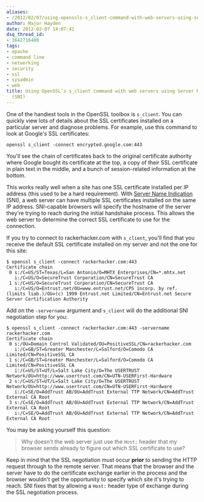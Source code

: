 ```yaml
---
aliases:
- /2012/02/07/using-openssls-s_client-command-with-web-servers-using-server-name-indication-sni/
author: Major Hayden
date: 2012-02-07 14:07:41
dsq_thread_id:
- 3642716400
tags:
- apache
- command line
- networking
- security
- ssl
- sysadmin
- web
title: Using OpenSSL’s s_client command with web servers using Server Name Indication
  (SNI)
---
```


One of the handiest tools in the OpenSSL toolbox is `s_client`. You can quickly view lots of details about the SSL certificates installed on a particular server and diagnose problems. For example, use this command to look at Google's SSL certificates:

```
openssl s_client -connect encrypted.google.com:443
```


You'll see the chain of certificates back to the original certificate authority where Google bought its certificate at the top, a copy of their SSL certificate in plain text in the middle, and a bunch of session-related information at the bottom.

This works really well when a site has one SSL certificate installed per IP address (this used to be a hard requirement). With [Server Name Indication][1] (SNI), a web server can have multiple SSL certificates installed on the same IP address. SNI-capable browsers will specify the hostname of the server they're trying to reach during the initial handshake process. This allows the web server to determine the correct SSL certificate to use for the connection.

If you try to connect to rackerhacker.com with `s_client`, you'll find that you receive the default SSL certificate installed on my server and not the one for this site:

```
$ openssl s_client -connect rackerhacker.com:443
Certificate chain
 0 s:/C=US/ST=Texas/L=San Antonio/O=MHTX Enterprises/CN=*.mhtx.net
   i:/C=US/O=SecureTrust Corporation/CN=SecureTrust CA
 1 s:/C=US/O=SecureTrust Corporation/CN=SecureTrust CA
   i:/C=US/O=Entrust.net/OU=www.entrust.net/CPS incorp. by ref. (limits liab.)/OU=(c) 1999 Entrust.net Limited/CN=Entrust.net Secure Server Certification Authority
```


Add on the `-servername` argument and `s_client` will do the additional SNI negotiation step for you:

```
$ openssl s_client -connect rackerhacker.com:443 -servername rackerhacker.com
Certificate chain
 0 s:/OU=Domain Control Validated/OU=PositiveSSL/CN=rackerhacker.com
   i:/C=GB/ST=Greater Manchester/L=Salford/O=Comodo CA Limited/CN=PositiveSSL CA
 1 s:/C=GB/ST=Greater Manchester/L=Salford/O=Comodo CA Limited/CN=PositiveSSL CA
   i:/C=US/ST=UT/L=Salt Lake City/O=The USERTRUST Network/OU=http://www.usertrust.com/CN=UTN-USERFirst-Hardware
 2 s:/C=US/ST=UT/L=Salt Lake City/O=The USERTRUST Network/OU=http://www.usertrust.com/CN=UTN-USERFirst-Hardware
   i:/C=SE/O=AddTrust AB/OU=AddTrust External TTP Network/CN=AddTrust External CA Root
 3 s:/C=SE/O=AddTrust AB/OU=AddTrust External TTP Network/CN=AddTrust External CA Root
   i:/C=SE/O=AddTrust AB/OU=AddTrust External TTP Network/CN=AddTrust External CA Root
```


You may be asking yourself this question:

> Why doesn't the web server just use the `Host:` header that my browser sends already to figure out which SSL certificate to use?

Keep in mind that the SSL negotiation must occur **prior** to sending the HTTP request through to the remote server. That means that the browser and the server have to do the certificate exchange earlier in the process and the browser wouldn't get the opportunity to specify which site it's trying to reach. SNI fixes that by allowing a `Host:` header type of exchange during the SSL negotiation process.

 [1]: http://en.wikipedia.org/wiki/Server_Name_Indication